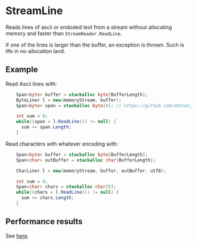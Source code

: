 # StreamLine
Reads lines of ascii or endoded text from a stream without allocating memory and faster than `StreamReader.ReadLine`.

If one of the lines is larger than the buffer, an exception is thrown. Such is life in no-allocation land.

## Example
Read Ascii lines with:

```csharp
    Span<byte> buffer = stackalloc byte[BufferLength];
    ByteLiner l = new(memoryStream, buffer);
    Span<byte> span = stackalloc byte[0]; // https://github.com/dotnet/roslyn/issues/53014

    int sum = 0;
    while((span = l.ReadLine()) != null) {
      sum += span.Length;
    }
```

Read characters with whatever encoding with:

```csharp
    Span<byte> buffer = stackalloc byte[BufferLength];
    Span<char> outBuffer = stackalloc char[BufferLength];

    CharLiner l = new(memoryStream, buffer, outBuffer, utf8);

    int sum = 0;
    Span<char> chars = stackalloc char[0];
    while((chars = l.ReadLine()) != null) {
      sum += chars.Length;
    }
```

## Performance results
See [here](./StreamLine.Program/ReadlineBench-report-github.md).
